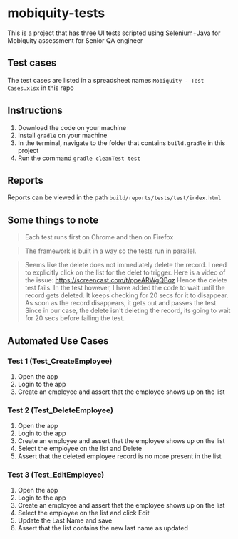 # mobiquity-tests
This is a project that has three UI tests scripted using Selenium+Java for Mobiquity assessment for Senior QA engineer

## Test cases
The test cases are listed in a spreadsheet names `Mobiquity - Test Cases.xlsx` in this repo

## Instructions
1. Download the code on your machine
2. Install `gradle` on your machine
3. In the terminal, navigate to the folder that contains `build.gradle` in this project
4. Run the command `gradle cleanTest test`

## Reports
Reports can be viewed in the path `build/reports/tests/test/index.html`

## Some things to note
> Each test runs first on Chrome and then on Firefox

> The framework is built in a way so the tests run in parallel.

> Seems like the delete does not immediately delete the record. I need to explicitly click on the list for the delet to trigger. Here is a video of the issue: https://screencast.com/t/ppeARWgQBqz
Hence the delete test fails. In the test however, I have added the code to wait until the record gets deleted. It keeps checking for 20 secs for it to disappear. As soon as the record disappears, it gets out and passes the test. Since in our case, the delete isn't deleting the record, its going to wait for 20 secs before failing the test.

## Automated Use Cases
### Test 1 (Test_CreateEmployee)

1. Open the app
2. Login to the app
3. Create an employee and assert that the employee shows up on the list

### Test 2 (Test_DeleteEmployee)

1. Open the app
2. Login to the app
3. Create an employee and assert that the employee shows up on the list
4. Select the employee on the list and Delete
5. Assert that the deleted employee record is no more present in the list
 
 ### Test 3 (Test_EditEmployee)
 
1. Open the app
2. Login to the app
3. Create an employee and assert that the employee shows up on the list
4. Select the employee on the list and click Edit
5. Update the Last Name and save
6. Assert that the list contains the new last name as updated
 
 
